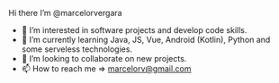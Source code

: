 Hi there 
I’m @marcelorvergara
- 👀 I’m interested in software projects and develop code skills.
- 🌱 I’m currently learning Java, JS, Vue, Android (Kotlin), Python and some serveless technologies.
- 💞️ I’m looking to collaborate on new projects.
- 📫 How to reach me => marcelorv@gmail.com

<!---
marcelorvergara/marcelorvergara is a ✨ special ✨ repository because its `README.md` (this file) appears on your GitHub profile.
You can click the Preview link to take a look at your changes.
--->

